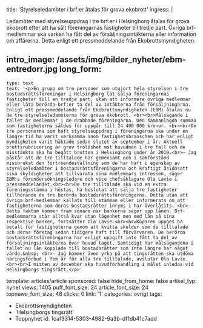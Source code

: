 title: 'Styrelseledamöter i brf:er åtalas för grova ekobrott'
ingress: |
  <p>Ledamöter med styrelseuppdrag i tre brf:er i Helsingborg åtalas för grova ekobrott efter att ha sålt föreningarnas fastigheter till tredje part. Övriga brf-medlemmar ska varken ha fått del av försäljningsintäkterna eller information om affärerna. Detta enligt ett pressmeddelande från Ekobrottsmyndigheten.
  </p>
  
intro_image: /assets/img/bilder_nyheter/ebm-entredorr.jpg
long_form:
  -
    type: text
    text: '<p>En grupp om tre personer som utgjort hela styrelsen i tre bostadsrättsföreningar i Helsingborg lät sälja föreningarnas fastigheter till en tredje part, utan att informera övriga medlemmar eller låta berörda brf:er ta del av intäkterna från försäljningarna. Enligt ett pressmeddelande från Ekobrottsmyndigheten (EBM) åtalas nu de tre styrelseledamöterna för grova ekobrott. <br><br>Målsägande i fallet är medlemmar i de drabbade föreningarna. Den sammanlagda summan som fastigheterna såldes för uppgår till 24 400 000 kronor. <br><br>De tre personerna som haft styrelseuppdrag i föreningarna ska under en längre tid ha varit verksamma inom fastighetsbranschen och har enligt myndigheten varit häktade sedan slutet av september i år. Aktuell brottsrubricering är grov trolöshet mot huvudman i tre fall och de misstänkta ska ha begått brotten i Helsingborg under år 2019.<br>– Jag påstår att de tre tilltalade har gemensamt och i samförstånd missbrukat den förtroendeställning som de har haft i egenskap av styrelseledamöter i bostadsrättsföreningarna och kraftigt åsidosatt sina skyldigheter att tillvarata sina medlemmars intressen, säger EBM:s förundersökningsledare och vice chefsåklagare Ola Lavie i pressmeddelandet.<br><br>De tre tilltalade ska vid en extra föreningsstämma i höstas, ha beslutat att sälja tre fastigheter tillhörande de tre berörda bostadsrättsföreningarna. Detta utan att övriga brf-medlemmar kallats till stämman eller informerats om att fastigheterna som deras bostadsrätter inryms i har överlåtits. <br>– Detta faktum kommer fram senare när bankerna säger upp lånen. Brf-medlemmarna står alltså kvar utan lägenhet men med lån på sina respektive banker, fortsätter Ola Lavie.<br><br>Köparen uppges ha betalt för fastigheterna genom att kvitta skulder som de tilltalade och deras företag sedan tidigare haft till förvärvaren. De berörda bostadsrättsföreningarna har enligt uppgift inte fått ta del av försäljningsintäkterna över huvud taget. Samtidigt har målsägandena i fallet nu lån kopplade till bostadsrätter som inte längre har något värde.&nbsp; <br>– Jag kommer även yrka på att tingsrätten ska utdöma näringsförbud i fem år för alla tre tilltalade, avslutar Ola Lavie.<br><br>I mitten av december ska huvudförhandling i målet inledas vid Helsingborgs tingsrätt.</p>'
template: articles/article
sponsored: false
hide_from_home: false
artikel_typ: nyhet
views: 1405
puff_font_size: 24
article_font_size: 24
topnews_font_size: 48
clicks: 0
link: '1'
categories: ovrigt
tags:
  - Ekobrottsmyndigheten
  - 'Helsingborgs tingsrätt'
  - Toppnyhet
id: 1caf3314-5303-4982-9a3b-df1db41c7add
